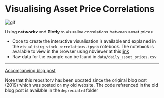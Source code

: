 # Visualising Asset Price Correlations

![gif](./assets/stock_correlations_gif.gif)

Using __networkx__ and __Plotly__ to visualise correlations between asset prices.

- Code to create the interactive visualisation is available and explained in the `visualising_stock_correlations.ipynb` notebook. The notebook is available to view in the browser using nbviewer at this [link](https://nbviewer.jupyter.org/github/julian-west/asset_price_correlations/blob/master/visualising_stock_correlations.ipynb)
- Raw data for the example can be found in `data/daily_asset_prices.csv` 

---

[Accompanying blog post](https://engineeringfordatascience.com/posts/visualising_asset_price_correlations/)

Note that this repository has been updated since the original [blog post](https://julian-west.github.io/blog/visualising-asset-price-correlations/) (2019) which was posted on my old website. The code referenced in the old blog post is available in the `depreciated` folder
